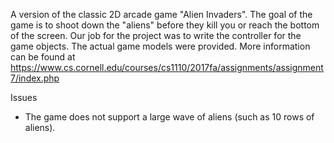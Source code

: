 A version of the classic 2D arcade game "Alien Invaders". The goal of the game is to shoot down the "aliens" before they
kill you or reach the bottom of the screen. Our job for the project was to write the controller for the game objects. The actual
game models were provided. More information can be found at https://www.cs.cornell.edu/courses/cs1110/2017fa/assignments/assignment7/index.php

<p>Issues</p>
<ul>
<li>The game does not support a large wave of aliens (such as 10 rows of aliens).
</ul> 
